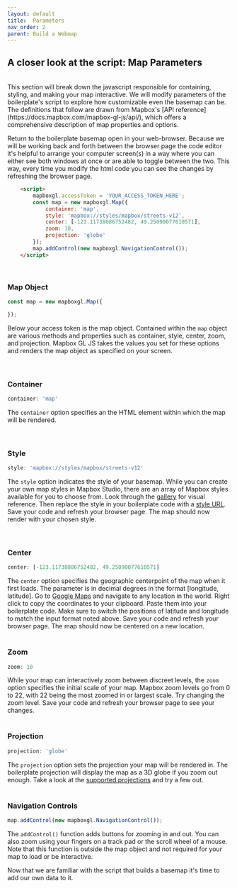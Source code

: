 ```yaml
---
layout: default
title:  Parameters 
nav_order: 2
parent: Build a Webmap
---
```

## A closer look at the script: Map Parameters
<br>
This section will break down the javascript responsible for containing, styling, and making your map interactive. We will modify parameters of the boilerplate's script to explore how customizable even the basemap can be. The definitions that follow are drawn from Mapbox's [API reference](https://docs.mapbox.com/mapbox-gl-js/api/), which offers a comprehensive description of map properties and options.    

Return to the boilerplate basemap open in your web-browser. Because we will be working back and forth between the browser page the code editor it's helpful to arrange your computer screen(s) in a way where you can either see both windows at once or are able to toggle between the two. This way, every time you modify the html code you can see the changes by refreshing the browser page. 


    
```html
    <script>
        mapboxgl.accessToken = 'YOUR_ACCESS_TOKEN_HERE'; 
        const map = new mapboxgl.Map({
            container: 'map', 
            style: 'mapbox://styles/mapbox/streets-v12', 
            center: [-123.11738086752482, 49.25090077610571], 
            zoom: 10, 
            projection: 'globe' 
        });
        map.addControl(new mapboxgl.NavigationControl());
    </script>
```
<br>




### Map Object  
```js
const map = new mapboxgl.Map({

});
```
Below your access token is the map object. Contained within the ```map``` object are various methods and properties such as container, style, center, zoom, and projection. Mapbox GL JS takes the values you set for these options and renders the map object as specified on your screen. 
<br>    
<br>     

### Container 
```js
container: 'map'
```
The ```container``` option specifies an the HTML element within which the map will be rendered.
<br>    
<br>   

### Style 
```js
style: 'mapbox://styles/mapbox/streets-v12'
```
The ```style``` option indicates the style of your basemap. While you can create your own map styles in Mapbox Studio, there are an array of Mapbox styles available for you to choose from. Look through the [gallery](https://www.mapbox.com/gallery/) for visual reference. Then replace the style in your boilerplate code with a [style URL](https://docs.mapbox.com/api/maps/styles/#mapbox-styles). Save your code and refresh your browser page. The map should now render with your chosen style. 
<br>  
<br>  

### Center
```js
center: [-123.11738086752482, 49.25090077610571]
```
The ```center``` option specifies the geographic centerpoint of the map when it first loads. The parameter is in decimal degrees in the format [longitude, latitude]. Go to [Google Maps](https://www.google.com/maps/@41.3294462,57.6083804,3z) and navigate to any location in the world. Right click to copy the coordinates to your clipboard. Paste them into your boilerplate code. Make sure to switch the positions of latitude and longitude to match the input format noted above. Save your code and refresh your browser page. The map should now be centered on a new location. 
<br>
<br>

### Zoom 
```js
zoom: 10
```
While your map can interactively zoom between discreet levels, the ```zoom``` option specifies the initial scale of your map. Mapbox zoom levels go from 0 to 22, with 22 being the most zoomed in or largest scale. Try changing the zoom level. Save your code and refresh your browser page to see your changes. 
<br>
<br>
### Projection

```js
projection: 'globe'
```
The ```projection``` option sets the projection your map will be rendered in. The boilerplate projection will display the map as a 3D globe if you zoom out enough. Take a look at the [supported projections](https://docs.mapbox.com/mapbox-gl-js/style-spec/projection/) and try a few out. 
<br>
<br>

### Navigation Controls    
```js
map.addControl(new mapboxgl.NavigationControl());
```
The ```addControl()``` function adds buttons for zooming in and out. You can also zoom using your fingers on a track pad or the scroll wheel of a mouse. Note that this function is outside the map object and not required for your map to load or be interactive. 

Now that we are familiar with the script that builds a basemap it's time to add our own data to it. 



